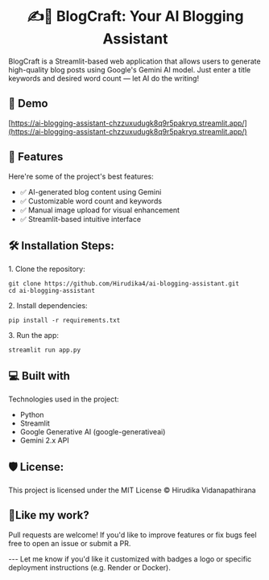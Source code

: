 <h1 align="center" id="title">✍️🤖 BlogCraft: Your AI Blogging Assistant</h1>

<p id="description">BlogCraft is a Streamlit-based web application that allows users to generate high-quality blog posts using Google's Gemini AI model. Just enter a title keywords and desired word count — let AI do the writing!</p>

<h2>🚀 Demo</h2>

[https://ai-blogging-assistant-chzzuxudugk8q9r5pakryq.streamlit.app/](https://ai-blogging-assistant-chzzuxudugk8q9r5pakryq.streamlit.app/)

  
  
<h2>🧐 Features</h2>

Here're some of the project's best features:

*   ✅ AI-generated blog content using Gemini
*   ✅ Customizable word count and keywords
*   ✅ Manual image upload for visual enhancement
*   ✅ Streamlit-based intuitive interface

<h2>🛠️ Installation Steps:</h2>

<p>1. Clone the repository:</p>

```
git clone https://github.com/Hirudika4/ai-blogging-assistant.git
cd ai-blogging-assistant
```

<p>2. Install dependencies:</p>

```
pip install -r requirements.txt
```

<p>3. Run the app:</p>

```
streamlit run app.py
```

  
  
<h2>💻 Built with</h2>

Technologies used in the project:

*   Python
*   Streamlit
*   Google Generative AI (google-generativeai)
*   Gemini 2.x API

<h2>🛡️ License:</h2>

This project is licensed under the MIT License © Hirudika Vidanapathirana

<h2>💖Like my work?</h2>

Pull requests are welcome! If you'd like to improve features or fix bugs feel free to open an issue or submit a PR.<p>--- Let me know if you'd like it customized with badges a logo or specific deployment instructions (e.g. Render or Docker).</p>
